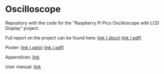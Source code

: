# Oscilloscope

Repository with the code for the "Raspberry Pi Pico Oscilloscope with LCD Display" project.

Full report on the project can be found here: [link (.docx)](https://dmail-my.sharepoint.com/:w:/g/personal/lzen_dundee_ac_uk/EYzEWTm2zP1NrKrE901rvr4BnPzo5ITkMfzI9afpCqOsig?e=3pSr2Y)  [link (.pdf)](https://dmail-my.sharepoint.com/:b:/g/personal/lzen_dundee_ac_uk/Eat2tSKzkKdDnFSHq3F8NF8BkrpaHY_a8rjpRuz9q3hJkA?e=I9coy1)

Poster: [link (.pptx)](https://dmail-my.sharepoint.com/:p:/g/personal/lzen_dundee_ac_uk/EfbaPAnw0CVGm42ia_NLJD0BU3NJGMf7yhJQLrdWmwB40A?e=zQ1ak1)  [link (.pdf)](https://dmail-my.sharepoint.com/:b:/g/personal/lzen_dundee_ac_uk/EWE4Lr29mBtBpAeKjO2gFbEB4j5N2Kf_aMnmtM-5w3-8pg?e=qtiKE0)

Appendices: [link](https://dmail-my.sharepoint.com/:f:/g/personal/lzen_dundee_ac_uk/ErNiLFzqMfJJjTZie7P3huoB6sMTqttIKlPMVGPolThNtA?e=zuKJJd)

User manual: [link](https://dmail-my.sharepoint.com/:w:/g/personal/lzen_dundee_ac_uk/EfWBd6ZOQOhNuHrw_mh7l_cBMB3nF4pheLemtBbAu4NIWA?e=3fQAuG)
